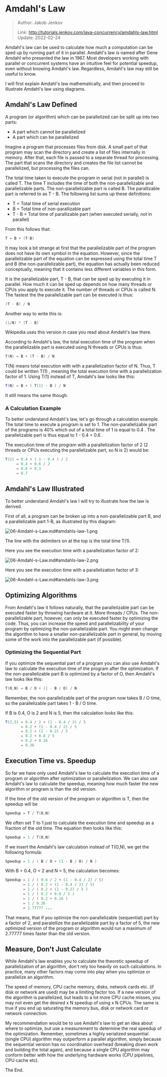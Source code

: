 # Amdahl's Law

> Author: Jakob Jenkov
>
> Link: http://tutorials.jenkov.com/java-concurrency/amdahls-law.html  Update: 2022-02-24

Amdahl's law can be used to calculate how much a computation can be sped up by running part of it in parallel. Amdahl's law is named after Gene Amdahl who presented the law in 1967. Most developers working with parallel or concurrent systems have an intuitive feel for potential speedup, even without knowing Amdahl's law. Regardless, Amdahl's law may still be useful to know.

I will first explain Amdahl's law mathematically, and then proceed to illustrate Amdahl's law using diagrams.

## Amdahl's Law Defined

A program (or algorithm) which can be parallelized can be split up into two parts:

- A part which cannot be parallelized
- A part which can be parallelized

Imagine a program that processes files from disk. A small part of that program may scan the directory and create a list of files internally in memory. After that, each file is passed to a separate thread for processing. The part that scans the directory and creates the file list cannot be parallelized, but processing the files can.

The total time taken to execute the program in serial (not in parallel) is called T. The time T includes the time of both the non-parallelizable and parallelizable parts. The non-parallelizable part is called B. The parallizable part is referred to as T - B. The following list sums up these definitions:

- T = Total time of serial execution
- B = Total time of non-parallizable part
- T - B = Total time of parallizable part (when executed serially, not in parallel)

From this follows that:

```java
T = B + (T-B)
```

It may look a bit strange at first that the parallelizable part of the program does not have its own symbol in the equation. However, since the parallelizable part of the equation can be expressed using the total time T and B (the non-parallelizable part), the equation has actually been reduced conceptually, meaning that it contains less different variables in this form.

It is the parallelizable part, T - B, that can be sped up by executing it in parallel. How much it can be sped up depends on how many threads or CPUs you apply to execute it. The number of threads or CPUs is called N. The fastest the the parallelizable part can be executed is thus:

```java
(T - B) / N
```

Another way to write this is:

```java
(1/N) * (T - B)
```

Wikipedia uses this version in case you read about Amdahl's law there.

According to Amdahl's law, the total execution time of the program when the parallelizable part is executed using N threads or CPUs is thus:

```java
T(N) = B + (T - B) / N
```

T(N) means total execution with with a parallelization factor of N. Thus, T could be written T(1) , meaning the total execution time with a parallelization factor of 1. Using T(1) instead of T, Amdahl's law looks like this:

```java
T(N) = B + ( T(1) - B ) / N
```

It still means the same though.

### A Calculation Example

To better understand Amdahl's law, let's go through a calculation example. The total time to execute a program is set to 1. The non-parallelizable part of the programs is 40% which out of a total time of 1 is equal to 0.4 . The parallelizable part is thus equal to 1 - 0.4 = 0.6 .

The execution time of the program with a parallelization factor of 2 (2 threads or CPUs executing the parallelizable part, so N is 2) would be:

```java
T(2) = 0.4 + ( 1 - 0.4 ) / 2
     = 0.4 + 0.6 / 2
     = 0.4 + 0.3
     = 0.7
```

## Amdahl's Law Illustrated

To better understand Amdahl's law I will try to illustrate how the law is derived.

First of all, a program can be broken up into a non-parallelizable part B, and a parallelizable part 1-B, as illustrated by this diagram:
 
![06-Amdahl-s-Law.md#amdahls-law-1.png](http://tutorials.jenkov.com/images/java-concurrency/amdahls-law-1.png)

The line with the delimiters on at the top is the total time T(1).

Here you see the execution time with a parallelization factor of 2:
 
![06-Amdahl-s-Law.md#amdahls-law-2.png](http://tutorials.jenkov.com/images/java-concurrency/amdahls-law-2.png)

Here you see the execution time with a parallelization factor of 3:
 
![06-Amdahl-s-Law.md#amdahls-law-3.png](http://tutorials.jenkov.com/images/java-concurrency/amdahls-law-3.png)

## Optimizing Algorithms

From Amdahl's law it follows naturally, that the parallelizable part can be executed faster by throwing hardware at it. More threads / CPUs. The non-parallelizable part, however, can only be executed faster by optimizing the code. Thus, you can increase the speed and parallelizability of your program by optimizing the non-parallelizable part. You might even change the algorithm to have a smaller non-parallelizable part in general, by moving some of the work into the parallelizable part (if possible).

### Optimizing the Sequential Part

If you optimize the sequential part of a program you can also use Amdahl's law to calculate the execution time of the program after the optimization. If the non-parallelizable part B is optimized by a factor of O, then Amdahl's law looks like this:

```java
T(O,N) = B / O + (1 - B / O) / N
```

Remember, the non-parallelizable part of the program now takes B / O time, so the parallelizable part takes 1 - B / O time.

If B is 0.4, O is 2 and N is 5, then the calculation looks like this:

```java
T(2,5) = 0.4 / 2 + (1 - 0.4 / 2) / 5
       = 0.2 + (1 - 0.4 / 2) / 5
       = 0.2 + (1 - 0.2) / 5
       = 0.2 + 0.8 / 5
       = 0.2 + 0.16
       = 0.36
```

## Execution Time vs. Speedup

So far we have only used Amdahl's law to calculate the execution time of a program or algorithm after optimization or parallelization. We can also use Amdahl's law to calculate the speedup, meaning how much faster the new algorithm or program is than the old version.

If the time of the old version of the program or algorithm is T, then the speedup will be

```java
Speedup = T / T(O,N)
```

We often set T to 1 just to calculate the execution time and speedup as a fraction of the old time. The equation then looks like this:

```java
Speedup = 1 / T(O,N)
```

If we insert the Amdahl's law calculation instead of T(O,N), we get the following formula:

```java
Speedup = 1 / ( B / O + (1 - B / O) / N )
```

With B = 0.4, O = 2 and N = 5, the calculation becomes:

```java
Speedup = 1 / ( 0.4 / 2 + (1 - 0.4 / 2) / 5)
        = 1 / ( 0.2 + (1 - 0.4 / 2) / 5)
        = 1 / ( 0.2 + (1 - 0.2) / 5 )
        = 1 / ( 0.2 + 0.8 / 5 )
        = 1 / ( 0.2 + 0.16 )
        = 1 / 0.36
        = 2.77777 ...
```

That means, that if you optimize the non-parallelizable (sequential) part by a factor of 2, and paralellize the parallelizable part by a factor of 5, the new optimized version of the program or algorithm would run a maximum of 2.77777 times faster than the old version.

## Measure, Don't Just Calculate

While Amdahl's law enables you to calculate the theoretic speedup of parallelization of an algorithm, don't rely too heavily on such calculations. In practice, many other factors may come into play when you optimize or parallelize an algorithm.

The speed of memory, CPU cache memory, disks, network cards etc. (if disk or network are used) may be a limiting factor too. If a new version of the algorithm is parallelized, but leads to a lot more CPU cache misses, you may not even get the desired x N speedup of using x N CPUs. The same is true if you end up saturating the memory bus, disk or network card or network connection.

My recommendation would be to use Amdahl's law to get an idea about where to optimize, but use a measurement to determine the real speedup of the optimization. Remember, sometimes a highly serialized sequential (single CPU) algorithm may outperform a parallel algorithm, simply because the sequential version has no coordination overhead (breaking down work and building the total again), and because a single CPU algorithm may conform better with how the underlying hardware works (CPU pipelines, CPU cache etc).

The End.